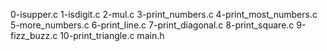 0-isupper.c 
1-isdigit.c 
2-mul.c 
3-print_numbers.c 
4-print_most_numbers.c 
5-more_numbers.c 
6-print_line.c 
7-print_diagonal.c 
8-print_square.c 
9-fizz_buzz.c 
10-print_triangle.c 
main.h
